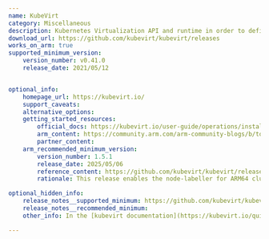 ```yaml
---
name: KubeVirt
category: Miscellaneous
description: Kubernetes Virtualization API and runtime in order to define and manage virtual machines.
download_url: https://github.com/kubevirt/kubevirt/releases
works_on_arm: true
supported_minimum_version:
    version_number: v0.41.0
    release_date: 2021/05/12


optional_info:
    homepage_url: https://kubevirt.io/
    support_caveats:
    alternative_options:
    getting_started_resources:
        official_docs: https://kubevirt.io/user-guide/operations/installation/#arm64-developer-builds
        arm_content: https://community.arm.com/arm-community-blogs/b/tools-software-ides-blog/posts/empowering-software-development-with-works-on-arm-initiative
        partner_content:
    arm_recommended_minimum_version:
        version_number: 1.5.1
        release_date: 2025/05/06
        reference_content: https://github.com/kubevirt/kubevirt/releases/tag/v1.5.1
        rationale: This release enables the node-labeller for ARM64 clusters by introducing an architecture abstraction layer (archLabeller interface and implementations). Direct architecture checks (runtime.GOARCH) are replaced by calls to this interface, allowing architecture-specific logic (like handling host features, CPU models, and vendor names) to be encapsulated. The label preparation logic is refactored to use this abstraction, ensuring appropriate labels (including machine types) are applied based on the detected architecture's capabilities. The startup check restricting the labeller to specific architectures is removed.

optional_hidden_info:
    release_notes__supported_minimum: https://github.com/kubevirt/kubevirt/releases/tag/v0.41.0
    release_notes__recommended_minimum:
    other_info: In the [kubevirt documentation](https://kubevirt.io/quickstart_minikube/), it is mentioned that testing is done using the virtctl binary. For the version 0.41, the virtctl binaries are not released for arm64, but in the release notes it is mentioned that kubevirt supports the arm64. From 1.0.0-rc.0 version, virtctl binaries are released for arm64.

---
```

